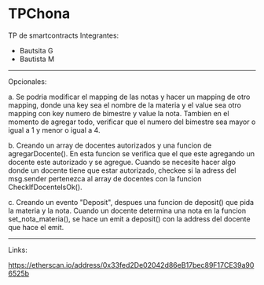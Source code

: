 # TPChona
TP de smartcontracts
Integrantes:
 - Bautsita G
 - Bautista M

-------------------------------------

Opcionales:

a. Se podria modificar el mapping de las notas y hacer un mapping de otro mapping, donde una key sea el nombre de la materia y el value sea otro mapping con key numero de bimestre y value la nota. Tambien en el momento de agregar todo, verificar que el numero del bimestre sea mayor o igual a 1 y menor o igual a 4.

b. Creando un array de docentes autorizados y una funcion de agregarDocente(). En esta funcion se verifica que el que este agregando un docente este autorizado y se agregue. Cuando se necesite hacer algo donde un docente tiene que estar autorizado, checkee si la adress del msg.sender pertenezca al array de docentes con la funcion CheckIfDocenteIsOk().

c. Creando un evento "Deposit", despues una funcion de deposit() que pida la materia y la nota. Cuando un docente determina una nota en la funcion set_nota_materia(), se hace un emit a deposit() con la address del docente que hace el emit.

-------------------------------------

Links:

https://etherscan.io/address/0x33fed2De02042d86eB17bec89F17CE39a906525b
